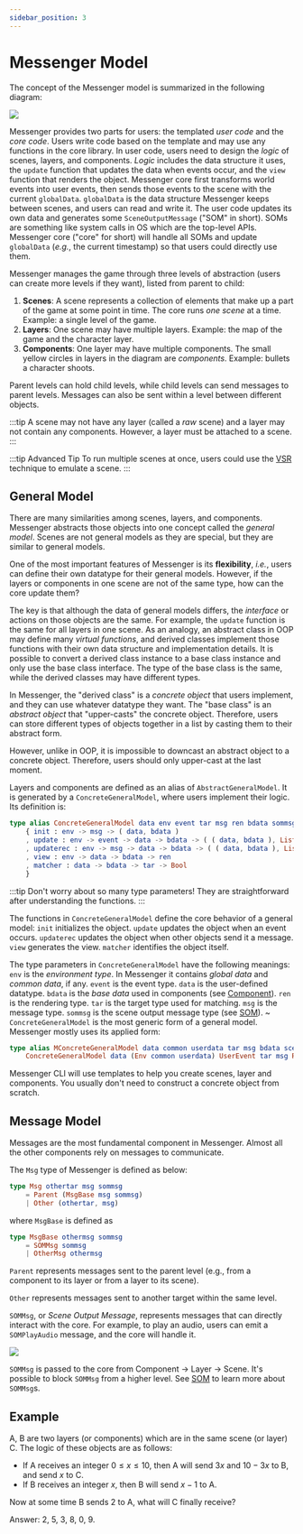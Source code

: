 ```yaml
---
sidebar_position: 3
---
```


# Messenger Model

The concept of the Messenger model is summarized in the following diagram:

![](/img/intro1.jpg)

Messenger provides two parts for users: the templated _user code_ and the _core code_. Users write code based on the template and may use any functions in the core library. In user code, users need to design the _logic_ of scenes, layers, and components. _Logic_ includes the data structure it uses, the `update` function that updates the data when events occur, and the `view` function that renders the object. Messenger core first transforms world events into user events, then sends those events to the scene with the current `globalData`. `globalData` is the data structure Messenger keeps between scenes, and users can read and write it. The user code updates its own data and generates some `SceneOutputMessage` ("SOM" in short).
SOMs are something like system calls in OS which are the top-level APIs.
Messenger core ("core" for short) will handle all SOMs and update `globalData` (_e.g._, the current timestamp) so that users could directly use them.

Messenger manages the game through three levels of abstraction (users can create more levels if they want), listed from parent to child:

1. **Scenes**: A scene represents a collection of elements that make up a part of the game at some point in time. The core runs *one scene* at a time. Example: a single level of the game.
2. **Layers**: One scene may have multiple layers. Example: the map of the game and the character layer.
3. **Components**: One layer may have multiple components. The small yellow circles in layers in the diagram are _components_. Example: bullets a character shoots.

Parent levels can hold child levels, while child levels can send messages to parent levels. Messages can also be sent within a level between different objects.

:::tip
A scene may not have any layer (called a _raw_ scene) and a layer may not contain any components.
However, a layer must be attached to a scene.
:::

:::tip Advanced Tip
To run multiple scenes at once, users could use the [VSR](../advanced/vsr) technique to emulate a scene.
:::

## General Model

There are many similarities among scenes, layers, and components. Messenger abstracts those objects into one concept called the _general model_. Scenes are not general models as they are special, but they are similar to general models.

One of the most important features of Messenger is its **flexibility**, _i.e._, users can define their own datatype for their general models. However, if the layers or components in one scene are not of the same type, how can the core update them?

The key is that although the data of general models differs, the _interface_ or actions on those objects are the same. For example, the `update` function is the same for all layers in one scene. As an analogy, an abstract class in OOP may define many _virtual functions_, and derived classes implement those functions with their own data structure and implementation details. It is possible to convert a derived class instance to a base class instance and only use the base class interface. The type of the base class is the same, while the derived classes may have different types.

In Messenger, the "derived class" is a _concrete object_ that users implement, and they can use whatever datatype they want. The "base class" is an _abstract object_ that "upper-casts" the concrete object. Therefore, users can store different types of objects together in a list by casting them to their abstract form.

However, unlike in OOP, it is impossible to downcast an abstract object to a concrete object. Therefore, users should only upper-cast at the last moment.

Layers and components are defined as an alias of `AbstractGeneralModel`. It is generated by a `ConcreteGeneralModel`, where users implement their logic. Its definition is:

```elm
type alias ConcreteGeneralModel data env event tar msg ren bdata sommsg =
    { init : env -> msg -> ( data, bdata )
    , update : env -> event -> data -> bdata -> ( ( data, bdata ), List (Msg tar msg sommsg), ( env, Bool ) )
    , updaterec : env -> msg -> data -> bdata -> ( ( data, bdata ), List (Msg tar msg sommsg), env )
    , view : env -> data -> bdata -> ren
    , matcher : data -> bdata -> tar -> Bool
    }
```

:::tip
Don't worry about so many type parameters! They are straightforward after understanding the functions.
:::

The functions in `ConcreteGeneralModel` define the core behavior of a general model:
`init` initializes the object.
`update` updates the object when an event occurs. 
`updaterec` updates the object when other objects send it a message. 
`view` generates the view. 
`matcher` identifies the object itself.

The type parameters in `ConcreteGeneralModel` have the following meanings:
`env` is the _environment type_. In Messenger it contains _global data_ and _common data_, if any. 
`event` is the event type.
`data` is the user-defined datatype. 
`bdata` is the _base data_ used in components (see [Component](../component)). 
`ren` is the rendering type.
`tar` is the target type used for matching.
`msg` is the message type.
`sommsg` is the scene output message type (see [SOM](../misc/som.md)).
~
`ConcreteGeneralModel` is the most generic form of a general model. Messenger mostly uses its applied form:

```elm
type alias MConcreteGeneralModel data common userdata tar msg bdata scenemsg =
    ConcreteGeneralModel data (Env common userdata) UserEvent tar msg Renderable bdata (SceneOutputMsg scenemsg userdata)
```

Messenger CLI will use templates to help you create scenes, layer and components. You usually don't need to construct a concrete object from scratch.

## Message Model

Messages are the most fundamental component in Messenger. Almost all the other components rely on messages to communicate.

The `Msg` type of Messenger is defined as below:

```elm
type Msg othertar msg sommsg
    = Parent (MsgBase msg sommsg)
    | Other (othertar, msg)
```
where `MsgBase` is defined as
```elm
type MsgBase othermsg sommsg
    = SOMMsg sommsg
    | OtherMsg othermsg
```
`Parent` represents messages sent to the parent level (e.g., from a component to its layer or from a layer to its scene).

`Other` represents messages sent to another target within the same level.

`SOMMsg`, or _Scene Output Message_, represents messages that can directly interact with the core. For example, to play an audio, users can emit a `SOMPlayAudio` message, and the core will handle it.

![](/img/intro2.jpg)

`SOMMsg` is passed to the core from Component $\rightarrow$ Layer $\rightarrow$ Scene. It's possible to block `SOMMsg` from a higher level. See [SOM](../misc/som) to learn more about `SOMMsg`s.

## Example

A, B are two layers (or components) which are in the same scene (or layer) C. The logic of these objects are as follows:

- If A receives an integer $0 \leq x \leq 10$, then A will send $3x$ and $10-3x$ to B, and send $x$ to C.
- If B receives an integer $x$, then B will send $x-1$ to A.

Now at some time B sends $2$ to A, what will C finally receive?

Answer: 2, 5, 3, 8, 0, 9.
